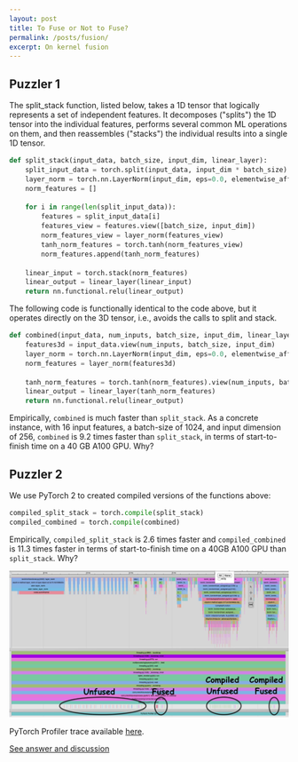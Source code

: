 ```yaml
---
layout: post
title: To Fuse or Not to Fuse?
permalink: /posts/fusion/
excerpt: On kernel fusion
---
```


## Puzzler 1

The split_stack function, listed below, takes a 1D tensor that logically represents a set of
independent features. It decomposes ("splits") the 1D tensor into the individual features, performs
several common ML operations on them, and then reassembles ("stacks") the individual results into a
single 1D tensor.

```python
def split_stack(input_data, batch_size, input_dim, linear_layer):
    split_input_data = torch.split(input_data, input_dim * batch_size)
    layer_norm = torch.nn.LayerNorm(input_dim, eps=0.0, elementwise_affine=False, device='cuda:0')
    norm_features = []

    for i in range(len(split_input_data)):
        features = split_input_data[i]
        features_view = features.view([batch_size, input_dim])
        norm_features_view = layer_norm(features_view)
        tanh_norm_features = torch.tanh(norm_features_view)
        norm_features.append(tanh_norm_features)

    linear_input = torch.stack(norm_features)
    linear_output = linear_layer(linear_input)
    return nn.functional.relu(linear_output)
```

The following code is functionally identical to the code above, but it operates directly on the 3D
tensor, i.e., avoids the calls to split and stack.

``` python
def combined(input_data, num_inputs, batch_size, input_dim, linear_layer):
    features3d = input_data.view(num_inputs, batch_size, input_dim)
    layer_norm = torch.nn.LayerNorm(input_dim, eps=0.0, elementwise_affine=False, device='cuda:0')
    norm_features = layer_norm(features3d)

    tanh_norm_features = torch.tanh(norm_features).view(num_inputs, batch_size, input_dim)
    linear_output = linear_layer(tanh_norm_features)
    return nn.functional.relu(linear_output)
```

Empirically, `combined` is much faster than `split_stack`. As a concrete instance, with 16 input
features, a batch-size of 1024, and input dimension of 256, `combined` is 9.2 times faster than
`split_stack`, in terms of start-to-finish time on a 40 GB A100 GPU. Why?


## Puzzler 2

We use PyTorch 2 to created compiled versions of the functions above:

``` python
compiled_split_stack = torch.compile(split_stack)
compiled_combined = torch.compile(combined)
```

Empirically, `compiled_split_stack` is 2.6 times faster and `compiled_combined` is 11.3 times faster in
terms of start-to-finish time on a 40GB A100 GPU than `split_stack`. Why?

<p align = "center">
  <a href="/fusion/trace.jpg">
    <img src = "/fusion/trace.jpg">
  </a>
</p>

PyTorch Profiler trace available [here]().

[See answer and discussion](/fusion-answer)
